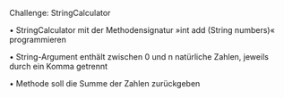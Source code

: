 Challenge: StringCalculator

• StringCalculator mit der Methodensignatur »int add (String numbers)« programmieren

• String-Argument enthält zwischen 0 und n natürliche Zahlen, jeweils durch ein Komma getrennt

• Methode soll die Summe der Zahlen zurückgeben

